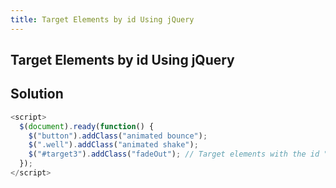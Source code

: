 ```yaml
---
title: Target Elements by id Using jQuery
---
```

## Target Elements by id Using jQuery

## Solution 
```javascript
<script>
  $(document).ready(function() {
    $("button").addClass("animated bounce");
    $(".well").addClass("animated shake");
    $("#target3").addClass("fadeOut"); // Target elements with the id "target3" and add the class "fadeOut" to them.
  });
</script>
```
